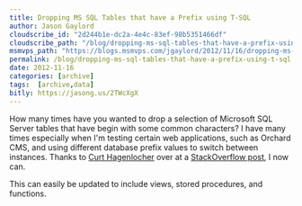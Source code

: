 ```yaml
---
title: Dropping MS SQL Tables that have a Prefix using T-SQL
author: Jason Gaylord
cloudscribe_id: "2d244b1e-dc2a-4e4c-83ef-98b5351466df"
cloudscribe_path: "/blog/dropping-ms-sql-tables-that-have-a-prefix-using-t-sql"
msmvps_path: "https://blogs.msmvps.com/jgaylord/2012/11/16/dropping-ms-sql-tables-that-have-a-prefix-using-t-sql/"
permalink: /blog/dropping-ms-sql-tables-that-have-a-prefix-using-t-sql
date: 2012-11-16
categories: [archive]
tags:  [archive,data]
bitly: https://jasong.us/2TWcXgX
---
```


How many times have you wanted to drop a selection of Microsoft SQL Server tables that have begin with some common characters? I have many times especially when I'm testing certain web applications, such as Orchard CMS, and using different database prefix values to switch between instances. Thanks to [Curt Hagenlocher](http://jasong.us/UJWppw) over at a [StackOverflow post](http://jasong.us/UJWt8T), I now can.

This can easily be updated to include views, stored procedures, and functions.